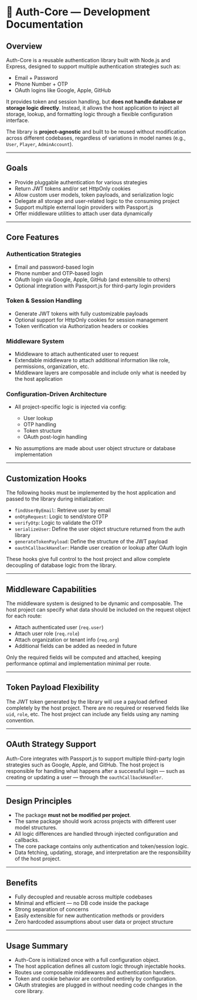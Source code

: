 # 🔐 Auth-Core — Development Documentation

## Overview

Auth-Core is a reusable authentication library built with Node.js and Express, designed to support multiple authentication strategies such as:

* Email + Password
* Phone Number + OTP
* OAuth logins like Google, Apple, GitHub

It provides token and session handling, but **does not handle database or storage logic directly**. Instead, it allows the host application to inject all storage, lookup, and formatting logic through a flexible configuration interface.

The library is **project-agnostic** and built to be reused without modification across different codebases, regardless of variations in model names (e.g., `User`, `Player`, `AdminAccount`).

---

## Goals

* Provide pluggable authentication for various strategies
* Return JWT tokens and/or set HttpOnly cookies
* Allow custom user models, token payloads, and serialization logic
* Delegate all storage and user-related logic to the consuming project
* Support multiple external login providers with Passport.js
* Offer middleware utilities to attach user data dynamically

---

## Core Features

### Authentication Strategies

* Email and password-based login
* Phone number and OTP-based login
* OAuth login via Google, Apple, GitHub (and extensible to others)
* Optional integration with Passport.js for third-party login providers

### Token & Session Handling

* Generate JWT tokens with fully customizable payloads
* Optional support for HttpOnly cookies for session management
* Token verification via Authorization headers or cookies

### Middleware System

* Middleware to attach authenticated user to request
* Extendable middleware to attach additional information like role, permissions, organization, etc.
* Middleware layers are composable and include only what is needed by the host application

### Configuration-Driven Architecture

* All project-specific logic is injected via config:

  * User lookup
  * OTP handling
  * Token structure
  * OAuth post-login handling
* No assumptions are made about user object structure or database implementation

---

## Customization Hooks

The following hooks must be implemented by the host application and passed to the library during initialization:

* `findUserByEmail`: Retrieve user by email
* `onOtpRequest`: Logic to send/store OTP
* `verifyOtp`: Logic to validate the OTP
* `serializeUser`: Define the user object structure returned from the auth library
* `generateTokenPayload`: Define the structure of the JWT payload
* `oauthCallbackHandler`: Handle user creation or lookup after OAuth login

These hooks give full control to the host project and allow complete decoupling of database logic from the library.

---

## Middleware Capabilities

The middleware system is designed to be dynamic and composable. The host project can specify what data should be included on the request object for each route:

* Attach authenticated user (`req.user`)
* Attach user role (`req.role`)
* Attach organization or tenant info (`req.org`)
* Additional fields can be added as needed in future

Only the required fields will be computed and attached, keeping performance optimal and implementation minimal per route.

---

## Token Payload Flexibility

The JWT token generated by the library will use a payload defined completely by the host project. There are no required or reserved fields like `uid`, `role`, etc. The host project can include any fields using any naming convention.

---

## OAuth Strategy Support

Auth-Core integrates with Passport.js to support multiple third-party login strategies such as Google, Apple, and GitHub. The host project is responsible for handling what happens after a successful login — such as creating or updating a user — through the `oauthCallbackHandler`.

---

## Design Principles

* The package **must not be modified per project**.
* The same package should work across projects with different user model structures.
* All logic differences are handled through injected configuration and callbacks.
* The core package contains only authentication and token/session logic.
* Data fetching, updating, storage, and interpretation are the responsibility of the host project.

---

## Benefits

* Fully decoupled and reusable across multiple codebases
* Minimal and efficient — no DB code inside the package
* Strong separation of concerns
* Easily extensible for new authentication methods or providers
* Zero hardcoded assumptions about user data or project structure

---

## Usage Summary

* Auth-Core is initialized once with a full configuration object.
* The host application defines all custom logic through injectable hooks.
* Routes use composable middlewares and authentication handlers.
* Token and cookie behavior are controlled entirely by configuration.
* OAuth strategies are plugged in without needing code changes in the core library.
